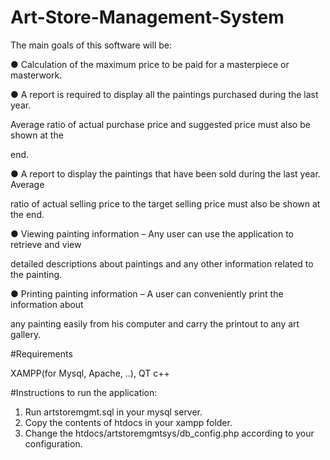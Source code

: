 # Art-Store-Management-System

The main goals of this software will be:

● Calculation of the maximum price to be paid for a masterpiece or masterwork.

● A report is required to display all the paintings purchased during the last year.

Average ratio of actual purchase price and suggested price must also be shown at the

end.

● A report to display the paintings that have been sold during the last year. Average

ratio of actual selling price to the target selling price must also be shown at the end.

● Viewing painting information – Any user can use the application to retrieve and view

detailed descriptions about paintings and any other information related to the painting.

● Printing painting information – A user can conveniently print the information about

any painting easily from his computer and carry the printout to any art gallery.

#Requirements

XAMPP(for Mysql, Apache, ..), QT c++

#Instructions to run the application:

1. Run artstoremgmt.sql in your mysql server.
2. Copy the contents of htdocs in your xampp folder.
3. Change the htdocs/artstoremgmtsys/db_config.php according to your configuration.

